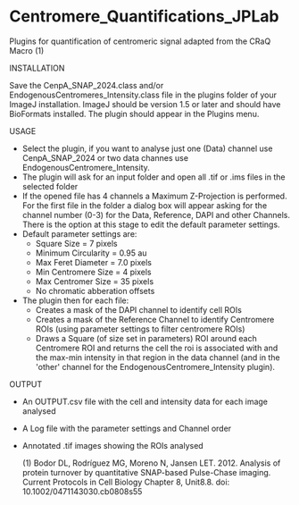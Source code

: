 # Centromere_Quantifications_JPLab

Plugins for quantification of centromeric signal adapted from the CRaQ Macro (1) 

INSTALLATION

Save the CenpA_SNAP_2024.class and/or EndogenousCentromeres_Intensity.class file in the plugins folder of your ImageJ installation. ImageJ should be version 1.5 or later and should have BioFormats installed. The plugin should appear in the Plugins menu.

USAGE

- Select the plugin, if you want to analyse just one (Data) channel use CenpA_SNAP_2024 or two data channes use EndogenousCentromere_Intensity.
- The plugin will ask for an input folder and open all .tif or .ims files in the selected folder
- If the opened file has 4 channels a Maximum Z-Projection is performed. For the first file in the folder a dialog box will
appear asking for the channel number (0-3) for the Data, Reference, DAPI and other Channels. There is the option at this stage to edit the default parameter settings.
- Default parameter settings are:
  - Square Size = 7 pixels
  - Minimum Circularity = 0.95 au
  - Max Feret Diameter = 7.0 pixels
  - Min Centromere Size = 4 pixels
  - Max Centromer Size = 35 pixels
  - No chromatic abberation offsets
- The plugin then for each file:
  - Creates a mask of the DAPI channel to identify cell ROIs
  - Creates a mask of the Reference Channel to identify Centromere ROIs (using parameter settings to filter centromere ROIs)
  - Draws a Square (of size set in parameters) ROI around each Centromere ROI and returns the cell the roi is associated with and the max-min intensity in that region in the data channel (and in the 'other' channel for the EndogenousCentromere_Intensity plugin).

OUTPUT
- An OUTPUT.csv file with the cell and intensity data for each image analysed
- A Log file with the parameter settings and Channel order
- Annotated .tif images showing the ROIs analysed

  (1) Bodor DL, Rodríguez MG, Moreno N, Jansen LET. 2012. Analysis of protein turnover by quantitative SNAP-based Pulse-Chase imaging. Current Protocols in Cell Biology Chapter 8, Unit8.8. doi: 10.1002/0471143030.cb0808s55
